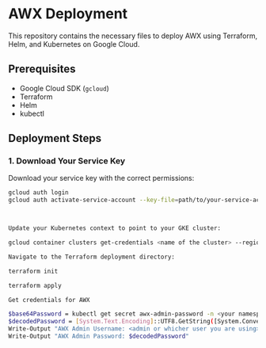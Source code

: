 # AWX Deployment

This repository contains the necessary files to deploy AWX using Terraform, Helm, and Kubernetes on Google Cloud.

## Prerequisites

- Google Cloud SDK (`gcloud`)
- Terraform
- Helm
- kubectl

## Deployment Steps

### 1. Download Your Service Key

Download your service key with the correct permissions:

```bash
gcloud auth login
gcloud auth activate-service-account --key-file=path/to/your-service-account-key.json



Update your Kubernetes context to point to your GKE cluster:

gcloud container clusters get-credentials <name of the cluster> --region <e.g europe-west3> --project <proj name>

Navigate to the Terraform deployment directory:

terraform init

terraform apply

Get credentials for AWX 

$base64Password = kubectl get secret awx-admin-password -n <your namespace> -o jsonpath="{.data.password}"
$decodedPassword = [System.Text.Encoding]::UTF8.GetString([System.Convert]::FromBase64String($base64Password))
Write-Output "AWX Admin Username: <admin or whicher user you are using>"
Write-Output "AWX Admin Password: $decodedPassword"
